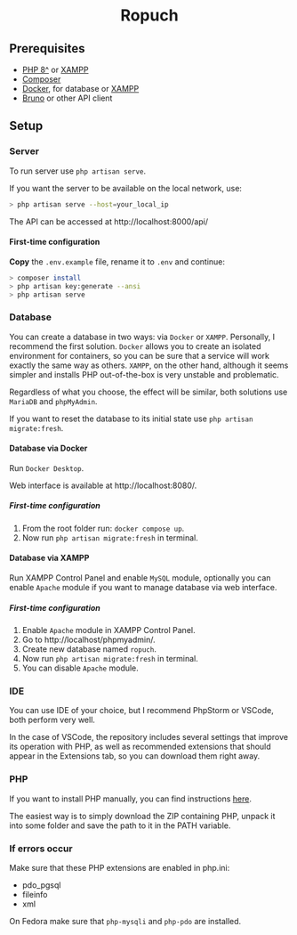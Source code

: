 <h1 align="center">Ropuch</h1>

## Prerequisites

- [PHP 8^](https://www.php.net/downloads.php) or [XAMPP](https://www.apachefriends.org/download.html)
- [Composer](https://getcomposer.org/)
- [Docker](https://www.docker.com/products/docker-desktop/), for database or [XAMPP](https://www.apachefriends.org/download.html)
- [Bruno](https://www.usebruno.com/downloads) or other API client

## Setup

### Server

To run server use `php artisan serve`.

If you want the server to be available on the local network, use:

```bash
> php artisan serve --host=your_local_ip
```

The API can be accessed at http://localhost:8000/api/

#### First-time configuration

**Copy** the `.env.example` file, rename it to `.env` and continue:

```bash
> composer install
> php artisan key:generate --ansi
> php artisan serve
```

### Database

You can create a database in two ways: via `Docker` or `XAMPP`. Personally, I recommend the first solution.
`Docker` allows you to create an isolated environment for containers,
so you can be sure that a service will work exactly the same way as others.
`XAMPP`, on the other hand, although it seems simpler and installs PHP out-of-the-box is very unstable and problematic.

Regardless of what you choose, the effect will be similar, both solutions use `MariaDB` and `phpMyAdmin`.

If you want to reset the database to its initial state use `php artisan migrate:fresh`.

<!-- php artisan db:seed -->

#### Database via Docker

Run `Docker Desktop`.

Web interface is available at http://localhost:8080/.

##### First-time configuration

1. From the root folder run: `docker compose up`.
2. Now run `php artisan migrate:fresh` in terminal.

#### Database via XAMPP

Run XAMPP Control Panel and enable `MySQL` module,
optionally you can enable `Apache` module if you want to manage database via web interface.

##### First-time configuration

1. Enable `Apache` module in XAMPP Control Panel.
2. Go to http://localhost/phpmyadmin/.
3. Create new database named `ropuch`.
4. Now run `php artisan migrate:fresh` in terminal.
5. You can disable `Apache` module.

### IDE

You can use IDE of your choice, but I recommend PhpStorm or VSCode, both perform very well.

In the case of VSCode, the repository includes several settings that improve its operation with PHP, as well as recommended extensions that should appear in the Extensions tab, so you can download them right away.

### PHP

If you want to install PHP manually, you can find instructions [here](https://www.php.net/manual/en/install.php).

The easiest way is to simply download the ZIP containing PHP, unpack it into some folder and save the path to it in the PATH variable.

### If errors occur

Make sure that these PHP extensions are enabled in php.ini:

- pdo_pgsql
- fileinfo
- xml

On Fedora make sure that `php-mysqli` and `php-pdo` are installed.
